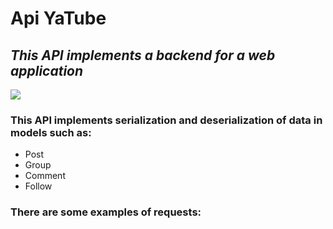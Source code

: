 # Api YaTube
## *This API implements a backend for a web application*

![](https://www.ibexa.co/var/site/storage/images/_aliases/ibexa_content_full/3/4/1/0/300143-1-eng-GB/d4255a27c1fa-AdobeStock_261705271_What-is-an-API.jpeg)

### This API implements serialization and deserialization of data in models such as:
- Post
- Group
- Comment
- Follow
### There are some examples of requests:
